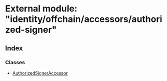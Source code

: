 # External module: "identity/offchain/accessors/authorized-signer"

## Index

### Classes

* [AuthorizedSignerAccessor](../classes/_identity_offchain_accessors_authorized_signer_.authorizedsigneraccessor.md)
